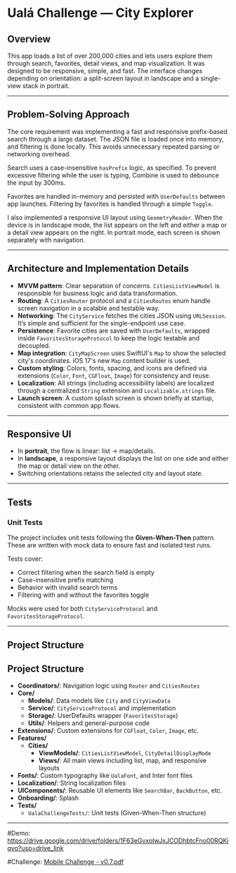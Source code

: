 # Ualá Challenge — City Explorer

## Overview

This app loads a list of over 200,000 cities and lets users explore them through search, favorites, detail views, and map visualization. It was designed to be responsive, simple, and fast. The interface changes depending on orientation: a split-screen layout in landscape and a single-view stack in portrait.

---

## Problem-Solving Approach

The core requirement was implementing a fast and responsive prefix-based search through a large dataset. The JSON file is loaded once into memory, and filtering is done locally. This avoids unnecessary repeated parsing or networking overhead.

Search uses a case-insensitive `hasPrefix` logic, as specified. To prevent excessive filtering while the user is typing, Combine is used to debounce the input by 300ms.

Favorites are handled in-memory and persisted with `UserDefaults` between app launches. Filtering by favorites is handled through a simple `Toggle`.

I also implemented a responsive UI layout using `GeometryReader`. When the device is in landscape mode, the list appears on the left and either a map or a detail view appears on the right. In portrait mode, each screen is shown separately with navigation.

---

## Architecture and Implementation Details

- **MVVM pattern**: Clear separation of concerns. `CitiesListViewModel` is responsible for business logic and data transformation.
- **Routing**: A `CitiesRouter` protocol and a `CitiesRoutes` enum handle screen navigation in a scalable and testable way.
- **Networking**: The `CityService` fetches the cities JSON using `URLSession`. It’s simple and sufficient for the single-endpoint use case.
- **Persistence**: Favorite cities are saved with `UserDefaults`, wrapped inside `FavoritesStorageProtocol` to keep the logic testable and decoupled.
- **Map integration**: `CityMapScreen` uses SwiftUI's `Map` to show the selected city's coordinates. iOS 17's new `Map` content builder is used.
- **Custom styling**: Colors, fonts, spacing, and icons are defined via extensions (`Color`, `Font`, `CGFloat`, `Image`) for consistency and reuse.
- **Localization**: All strings (including accessibility labels) are localized through a centralized `String` extension and `Localizable.strings` file.
- **Launch screen**: A custom splash screen is shown briefly at startup, consistent with common app flows.

---

## Responsive UI

- In **portrait**, the flow is linear: list → map/details.
- In **landscape**, a responsive layout displays the list on one side and either the map or detail view on the other.
- Switching orientations retains the selected city and layout state.

---

## Tests

### Unit Tests

The project includes unit tests following the **Given-When-Then** pattern. These are written with mock data to ensure fast and isolated test runs.

Tests cover:

- Correct filtering when the search field is empty
- Case-insensitive prefix matching
- Behavior with invalid search terms
- Filtering with and without the favorites toggle

Mocks were used for both `CityServiceProtocol` and `FavoritesStorageProtocol`.

---

## Project Structure

## Project Structure

- **Coordinators/**: Navigation logic using `Router` and `CitiesRoutes`
- **Core/**
  - **Models/**: Data models like `City` and `CityViewData`
  - **Service/**: `CityServiceProtocol` and implementation
  - **Storage/**: UserDefaults wrapper (`FavoritesStorage`)
  - **Utils/**: Helpers and general-purpose code
- **Extensions/**: Custom extensions for `CGFloat`, `Color`, `Image`, etc.
- **Features/**
  - **Cities/**
    - **ViewModels/**: `CitiesListViewModel`, `CityDetailDisplayMode`
    - **Views/**: All main views including list, map, and responsive layouts
- **Fonts/**: Custom typography like `UalaFont`, and Inter font files
- **Localization/**: String localization files
- **UIComponents/**: Reusable UI elements like `SearchBar`, `BackButton`, etc.
- **Onboarding/**: Splash
- **Tests/**
  - `UalaChallengeTests/`: Unit tests (Given-When-Then structure)
    
---

#Demo:
https://drive.google.com/drive/folders/1F63eGvxoIwJxJCODhbtcFno00RQKjqvo?usp=drive_link

#Challenge:
[Mobile Challenge - v0.7.pdf](https://github.com/user-attachments/files/20260120/Mobile.Challenge.-.v0.7.pdf)

